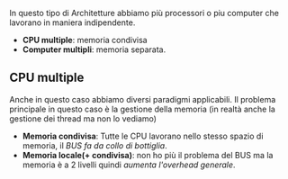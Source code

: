 In questo tipo di Architetture abbiamo più processori o piu computer che lavorano in maniera indipendente.
- **CPU multiple**: memoria condivisa
- **Computer multipli**: memoria separata. 


## CPU multiple
Anche in questo caso abbiamo diversi paradigmi applicabili. Il problema principale in questo caso è la gestione della memoria (in realtà anche la gestione dei thread ma non lo vediamo)
- **Memoria condivisa**: Tutte le CPU lavorano nello stesso spazio di memoria, il *BUS fa da collo di bottiglia*.
- **Memoria locale(+ condivisa)**: non ho più il problema del BUS ma la memoria è a 2 livelli quindi *aumenta l'overhead generale*.